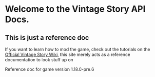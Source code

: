 
# Welcome to the **Vintage Story** API Docs.

## This is just a reference doc
If you want to learn how to mod the game, check out the tutorials on the [Official Vintage Story Wiki](http://wiki.vintagestory.at/index.php?title=Main_Page), this site merely acts as a reference documentation to look stuff up on

Reference doc for game version 1.18.0-pre.6

